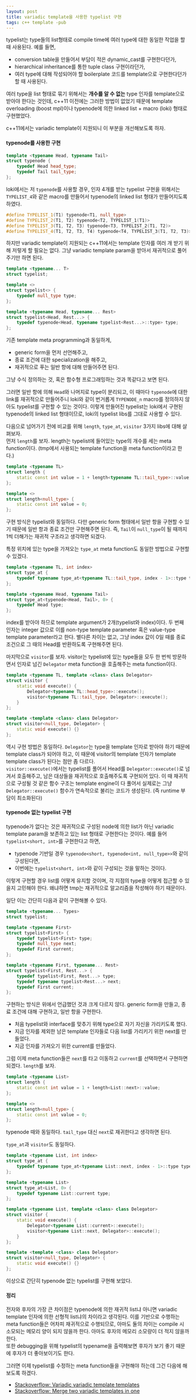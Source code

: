 ```yaml
---
layout: post
title: variadic template을 사용한 typelist 구현
tags: c++ template -pub
---
```


typelist는 type들의 list형태로 compile time에 여러 type에 대한 동일한 작업을 할 때 사용된다. 예를 들면,

- conversion table을 만들어서 부담이 적은 dynamic_cast를 구현한다던가,
- hierarchical inheritance를 통한 tuple class 구현이라던가,
- 여러 type에 대해 작성되어야 할 boilerplate 코드를 template으로 구현한다던가 할 때 사용된다.

여러 type을 list 형태로 묶기 위해서는 **개수를 알 수 없는** type 인자를 template으로 받아야 한다는 것인데, c++11 이전에는 그러한 방법이 없었기 때문에 template overloading (boost mpl)이나 typenode에 의한 linked list + macro (loki) 형태로 구현했었다.

c++11에서는 variadic template이 지원되니 이 부분을 개선해보도록 하자.

#### typenode를 사용한 구현

```cpp
template <typename Head, typename Tail>
struct typenode {
    typedef Head head_type;
    typedef Tail tail_type;
};
```

loki에서는 저 `typenode`를 사용할 경우, 인자 4개를 받는 typelist 구현을 위해서는 `TYPELIST_4`와 같은 macro를 만들어서 typenode의 linked list 형태가 만들어지도록 하였다.

```cpp
#define TYPELIST_1(T1) typenode<T1, null_type>
#define TYPELIST_2(T1, T2) typenode<T2, TYPELIST_1(T1)>
#define TYPELIST_3(T1, T2, T3) typenode<T3, TYPELIST_2(T1, T2)>
#define TYPELIST_4(T1, T2, T3, T4) typenode<T4, TYPELIST_3(T1, T2, T3)>
```

하지만 variadic template이 지원되는 c++11에서는 template 인자를 여러 개 받기 위해 저렇게 할 필요는 없다. 그냥 variadic template param을 받아서 재귀적으로 풀어주기만 하면 된다.

```cpp
template <typename... T>
struct typelist;

template <>
struct typelist<> {
    typedef null_type type;
};

template <typename Head, typename... Rest>
struct typelist<Head, Rest...> {
    typedef typenode<Head, typename typelist<Rest...>::type> type;
};
```

기존 template meta programming과 동일하게,

- generic form을 먼저 선언해주고,
- 종료 조건에 대한 specialization을 해주고,
- 재귀적으로 푸는 일반 항에 대해 만들어주면 된다.

그냥 수식 정의하는 것, 혹은 함수형 프로그래밍하는 것과 똑같다고 보면 된다.

그러면 일반 항에 의해 `Head`와 나머지로 type이 분리되고, 이 때마다 `typenode`에 대한 link를 재귀적으로 만들어주니 loki와 같이 번거롭게 `TYPENODE_n` macro를 정의하지 않아도 typelist를 구현할 수 있는 것이다. 이렇게 만들어진 typelist는 loki에서 구현된 typenode의 linked list 형태이므로, loki의 typelist libs를 그대로 사용할 수 있다.

다음으로 넘어가기 전에 비교를 위해 `length`, `type_at`, `visitor` 3가지 libs에 대해 살펴보자.  
먼저 `length`를 보자. length는 typelist에 들어있는 type의 개수를 세는 meta function이다. (tmp에서 사용되는 template function을 meta function이라고 한다.)

```cpp
template <typename TL>
struct length {
    static const int value = 1 + length<typename TL::tail_type>::value;
};

template <>
struct length<null_type> {
    static const int value = 0;
};
```

구현 방식은 typelist와 동일하다. 다만 generic form 형태에서 일반 항을 구현할 수 있기 때문에 일반 항과 종료 조건만 구현해주면 된다. 즉, `Tail`이 `null_type`이 될 때까지 1씩 더해가는 재귀적 구조라고 생각하면 되겠다.

특정 위치에 있는 type을 가져오는 `type_at` meta function도 동일한 방법으로 구현할 수 있겠다.

```cpp
template <typename TL, int index>
struct type_at {
    typedef typename type_at<typename TL::tail_type, index - 1>::type type;
};

template <typename Head, typename Tail>
struct type_at<typenode<Head, Tail>, 0> {
    typedef Head type;
};
```

index를 받아야 하므로 template argument가 2개(typelist와 index)이다. 두 번째 인자는 integer 값으로 이를 non-type template parameter 혹은 value-type template parameter라고 한다. 별다른 차이는 없고, 그냥 index 값이 0일 때를 종료 조건으로 그 때의 Head를 반환하도록 구현해주면 된다.

마지막으로 `visitor`를 보자. visitor는 typelist에 있는 type들을 모두 한 번씩 방문하면서 인자로 넘긴 `Delegator` meta function을 호출해주는 meta function이다.

```cpp
template <typename TL, template <class> class Delegator>
struct visitor {
    static void execute() {
        Delegator<typename TL::head_type>::execute();
        visitor<typename TL::tail_type, Delegator>::execute();
    }
};

template <template <class> class Delegator>
struct visitor<null_type, Delegator> {
    static void execute() {}
};
```

역시 구현 방법은 동일하다. `Delegator`는 type을 template 인자로 받아야 하기 때문에 template class가 되어야 하고, 이 때문에 visitor의 template 인자가 template template class가 된다는 점만 좀 다르다.  
`visitor::execute()`에서는 typelist를 풀어서 Head를 `Delegator::execute()`로 넘겨서 호출해주고, 남은 대상들을 재귀적으로 호출해주도록 구현되어 있다. 이 때 재귀적으로 구성될 것 같은 함수 구조는 template engine이 다 풀어서 실제로는 그냥 `Delegator::execute()` 함수가 연속적으로 불리는 코드가 생성된다. (즉 runtime 부담이 최소화된다)

#### typenode 없는 typelist 구현

typenode가 없다는 것은 재귀적으로 구성된 node에 의한 list가 아닌 variadic template param을 보존하고 있는 list 형태로 구현한다는 것이다. 예를 들어 `typelist<short, int>`를 구현한다고 하면,

- typenode 기반일 경우 `typenode<short, typenode<int, null_type>>`와 같이 구성된다면,
- 이번에는 `typelist<short, int>`와 같이 구성되는 것을 말하는 것이다.

이렇게 구현할 경우 list를 어떻게 유지할 것이며, 각 지점의 type을 어떻게 접근할 수 있을지 고민해야 한다. 왜냐하면 tmp는 재귀적으로 알고리즘을 작성해야 하기 때문이다.

일단 이는 간단히 다음과 같이 구현해볼 수 있다.

```cpp
template <typename... Types>
struct typelist;

template <typename First>
struct typelist<First> {
    typedef typelist<First> type;
    typedef null_type next;
    typedef First current;
};

template <typename First, typename... Rest>
struct typelist<First, Rest...> {
    typedef typelist<First, Rest...> type;
    typedef typename typelist<Rest...> next;
    typedef First current;
};
```

구현하는 방식은 위에서 언급했던 것과 크게 다르지 않다. generic form을 만들고, 종료 조건에 대해 구현하고, 일반 항을 구현한다.

- 처음 typelist와 interface를 맞추기 위해 type으로 자기 자신을 가리키도록 했다.
- 지금 인자를 제외한 남은 template 인자들로 다음 list를 가리키기 위한 next를 만들었다.
- 지금 인자를 가져오기 위한 current를 만들었다.

그럼 이제 meta function들은 `next`를 타고 이동하고 `current`를 선택하면서 구현하면 되겠다.
`length`를 보자.

```cpp
template <typename List>
struct length {
    static const int value = 1 + length<List::next>::value;
};

template <>
struct length<null_type> {
    static const int value = 0;
};
```

typenode 때와 동일하다. `tail_type` 대신 `next`로 재귀한다고 생각하면 된다.

`type_at`과 `visitor`도 동일하다.

```cpp
template <typename List, int index>
struct type_at {
    typedef typename type_at<typename List::next, index - 1>::type type;
};

template <typename List>
struct type_at<List, 0> {
    typedef typename List::current type;
};

template <typename List, template <class> class Delegator>
struct visitor {
    static void execute() {
        Delegator<typename List::current>::execute();
        visitor<typename List::next, Delegator>::execute();
    }
};

template <template <class> class Delegator>
struct visitor<null_type, Delegator> {
    static void execute() {}
};
```

이상으로 간단히 typenode 없는 typelist를 구현해 보았다.

#### 정리

전자와 후자의 가장 큰 차이점은 typenode에 의한 재귀적 list냐 아니면 variadic template 인자에 의한 선형적 list냐의 차이라고 생각된다. 이를 기반으로 수행하는 meta function들은 어차피 재귀적으로 수행되므로, 아마도 둘의 차이는 compile 시 소모되는 메모리 양이 되지 않을까 한다. 아마도 후자의 메모리 소모량이 더 적지 않을까 한다.  
또한 debugging을 위해 typelist의 typename을 출력해보면 후자가 보기 좋기 때문에 후자가 더 좋아보이기도 한다.

그러면 이제 typelist를 수정하는 meta function들을 구현해야 하는데 그건 다음에 해보도록 하겠다.

- [Stackoverflow: Variadic variadic template templates](http://stackoverflow.com/questions/9662632/variadic-variadic-template-templates)
- [Stackoverflow: Merge two variadic templates in one](http://stackoverflow.com/questions/16648144/merge-two-variadic-templates-in-one)
